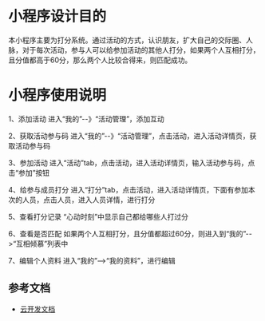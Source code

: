 # 小程序设计目的

本小程序主要为打分系统。通过活动的方式，认识朋友，扩大自己的交际圈、人脉，对于每次活动，参与人可以给参加活动的其他人打分，如果两个人互相打分，且分值都高于60分，那么两个人比较合得来，则匹配成功。
# 小程序使用说明
1、添加活动
进入“我的”--》“活动管理”，添加互动

2、获取活动参与码
进入“我的”--》“活动管理”，点击活动，进入活动详情页，获取活动参与码

3、参加活动
进入“活动”tab，点击活动，进入活动详情页，输入活动参与码，点击“参加”按钮

4、给参与成员打分
进入“打分”tab，点击活动，进入活动详情页，下面有参加本次的人员，点击人员，进入人员详情，进行打分

5、查看打分记录
“心动时刻”中显示自己都给哪些人打过分

6、查看是否匹配
如果两个人互相打分，且分值都超过60分，则进入到“我的”-->“互相倾慕”列表中

7、编辑个人资料
进入“我的”-->“我的资料”，进行编辑

## 参考文档

- [云开发文档](https://developers.weixin.qq.com/miniprogram/dev/wxcloud/basis/getting-started.html)

